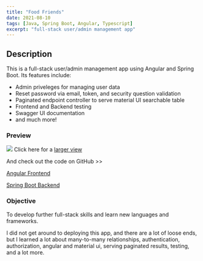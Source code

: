 ```yaml
---
title: "Food Friends"
date: 2021-08-10
tags: [Java, Spring Boot, Angular, Typescript]
excerpt: "full-stack user/admin management app"
---
```


## Description

This is a full-stack user/admin management app using Angular and Spring Boot. Its features include:

- Admin priveleges for managing user data
- Reset password via email, token, and security question validation
- Paginated endpoint controller to serve material UI searchable table
- Frontend and Backend testing
- Swagger UI documentation
- and much more!

### Preview

[<img src="https://github.com/vincanger/TopSecretSchnupperDevChallenge/blob/BTB-28/foodfriends-demo.gif?raw=true">](https://github.com/vincanger/TopSecretSchnupperDevChallenge/blob/BTB-28/README.md)
Click here for a [larger view](https://github.com/vincanger/TopSecretSchnupperDevChallenge/blob/BTB-28/README.md)

And check out the code on GitHub >> 

[Angular Frontend](https://github.com/vincanger/TopSecretSchnupperDevChallengeFrontend/tree/BTB-30/food-friends)

[Spring Boot Backend](https://github.com/vincanger/TopSecretSchnupperDevChallenge/tree/BTB-28/src/main/java/com/amiconsult/topsecretschnupperdevchallenge)

### Objective

To develop further full-stack skills and learn new languages and frameworks.

I did not get around to deploying this app, and there are a lot of loose ends, but I learned a lot about many-to-many relationships, authentication, authorization, angular and material ui, serving paginated results, testing, and a lot more.
